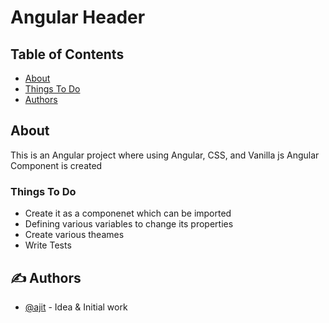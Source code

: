 # Angular Header


## Table of Contents

- [About](#about)
- [Things To Do](#todo)
- [Authors](#authors)


## About <a name = "about"></a>
This is an Angular project where using Angular, CSS, and Vanilla js Angular Component is created

### Things To Do<a name = "todo"></a>

- Create it as a componenet which can be imported
- Defining various variables to change its properties
- Create various theames
- Write Tests

## ✍️ Authors <a name = "authors"></a>

- [@ajit](https://github.com/ajitsinghkaler) - Idea & Initial work

